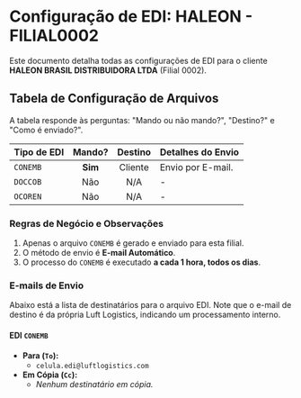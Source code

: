 # Configuração de EDI: HALEON - FILIAL0002

Este documento detalha todas as configurações de EDI para o cliente **HALEON BRASIL DISTRIBUIDORA LTDA** (Filial 0002).

## Tabela de Configuração de Arquivos

A tabela responde às perguntas: "Mando ou não mando?", "Destino?" e "Como é enviado?".

| Tipo de EDI | Mando? | Destino | Detalhes do Envio |
| :---------- | :----: | :-------: | :--------------------------------------------------- |
| `CONEMB`    | **Sim**| Cliente   | Envio por E-mail.|
| `DOCCOB`    | Não    | N/A       | - |
| `OCOREN`    | Não    | N/A       | - |

### Regras de Negócio e Observações
1.  Apenas o arquivo `CONEMB` é gerado e enviado para esta filial.
2.  O método de envio é **E-mail Automático**.
3.  O processo do `CONEMB` é executado **a cada 1 hora, todos os dias**.

### E-mails de Envio
<div id="emails-de-envio"></div>

Abaixo está a lista de destinatários para o arquivo EDI. Note que o e-mail de destino é da própria Luft Logistics, indicando um processamento interno.

#### **EDI `CONEMB`**
* **Para (`To`):**
    * `celula.edi@luftlogistics.com`
* **Em Cópia (`Cc`):**
    * *Nenhum destinatário em cópia.*